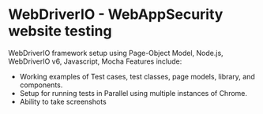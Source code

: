 # WebDriverIO - WebAppSecurity website testing

WebDriverIO framework setup using Page-Object Model, Node.js, WebDriverIO v6, Javascript, Mocha
Features include:
  - Working examples of Test cases, test classes, page models, library, and components.
  - Setup for running tests in Parallel using multiple instances of Chrome.
  - Ability to take screenshots